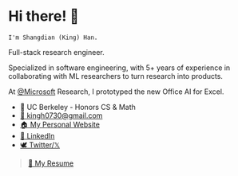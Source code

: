 <!-- Should be consistent with index.md -->

# Hi there! 👋

    I'm Shangdian (King) Han.

Full-stack research engineer.

Specialized in software engineering, with 5+ years of experience in collaborating with ML researchers to turn research into products.

At [@Microsoft](https://github.com/microsoft/ "Microsoft") Research, I prototyped the new Office AI for Excel.

- 🌱 UC Berkeley - Honors CS & Math
- [📧 kingh0730@gmail.com](kingh0730@gmail.com "email")
- [🏠 My Personal Website](https://kinghan.info/ "Shangdian (King) Han")
- [👔 LinkedIn](https://www.linkedin.com/in/kingh0730/ "Shangdian (King) Han")
- [🕊️ Twitter/𝕏](https://twitter.com/kingh0730/ "kingh0730")

> [📃 My Resume](resume/typst-cv-miku/cv_1.pdf "resume")
